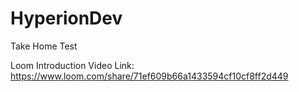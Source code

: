 # HyperionDev
 Take Home Test

Loom Introduction Video Link:
https://www.loom.com/share/71ef609b66a1433594cf10cf8ff2d449
